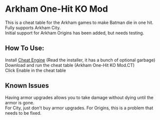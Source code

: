 # Arkham One-Hit KO Mod

This is a cheat table for the Arkham games to make Batman die in one hit.  
Fully supports Arkham City.  
Initial support for Arkham Origins has been added, but needs testing.

## How To Use:
Install [Cheat Engine](https://www.cheatengine.org/) (Read the installer, it has a bunch of optional garbage)  
Download and run the cheat table (Arkham One-Hit KO Mod.CT)  
Click Enable in the cheat table

## Known Issues
Having armor upgrades allows you to take damage without dying until the armor is gone.  
For City, just don't buy armor upgrades. For Origins, this is a problem that needs to be fixed.
